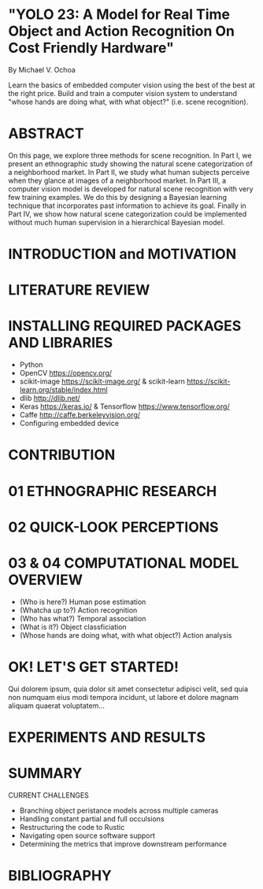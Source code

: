 # "YOLO 23:  A Model for Real Time Object and Action Recognition On Cost Friendly Hardware"

By Michael V. Ochoa 

Learn the basics of embedded computer vision using the best of the best at the right price.  Build and train a computer vision system to understand "whose hands are doing what, with what object?" (i.e. scene recognition).
 
# ABSTRACT

On this page, we explore three methods for scene recognition.  In Part I, we present an ethnographic study showing the natural scene categorization of a neighborhood market.  In Part II, we study what human subjects perceive when they glance at images of a neighborhood market.  In Part III, a computer vision model is developed for natural scene recognition with very few training examples.  We do this by designing a Bayesian learning technique that incorporates past information to achieve its goal.  Finally in Part IV, we show how natural scene categorization could be implemented without much human supervision in a hierarchical Bayesian model.  

# INTRODUCTION and MOTIVATION

# LITERATURE REVIEW

# INSTALLING REQUIRED PACKAGES AND LIBRARIES

- Python
- OpenCV https://opencv.org/
- scikit-image https://scikit-image.org/ & scikit-learn https://scikit-learn.org/stable/index.html
- dlib http://dlib.net/
- Keras https://keras.io/ & Tensorflow https://www.tensorflow.org/
- Caffe http://caffe.berkeleyvision.org/ 
- Configuring embedded device

# CONTRIBUTION

# 01 ETHNOGRAPHIC RESEARCH

# 02 QUICK-LOOK PERCEPTIONS

# 03 & 04 COMPUTATIONAL MODEL OVERVIEW

- (Who is here?)  Human pose estimation 
- (Whatcha up to?)  Action recognition 
- (Who has what?)  Temporal association 
- (What is it?)  Object classficiation 
- (Whose hands are doing what, with what object?)  Action analysis 

# OK! LET'S GET STARTED!  

Qui dolorem ipsum, quia dolor sit amet consectetur adipisci velit, sed quia non numquam eius modi tempora incidunt, ut labore et dolore magnam aliquam quaerat voluptatem...

# EXPERIMENTS AND RESULTS

# SUMMARY

CURRENT CHALLENGES

- Branching object peristance models across multiple cameras
- Handling constant partial and full occulsions 
- Restructuring the code to Rustic
- Navigating open source software support
- Determining the metrics that improve downstream performance

# BIBLIOGRAPHY

